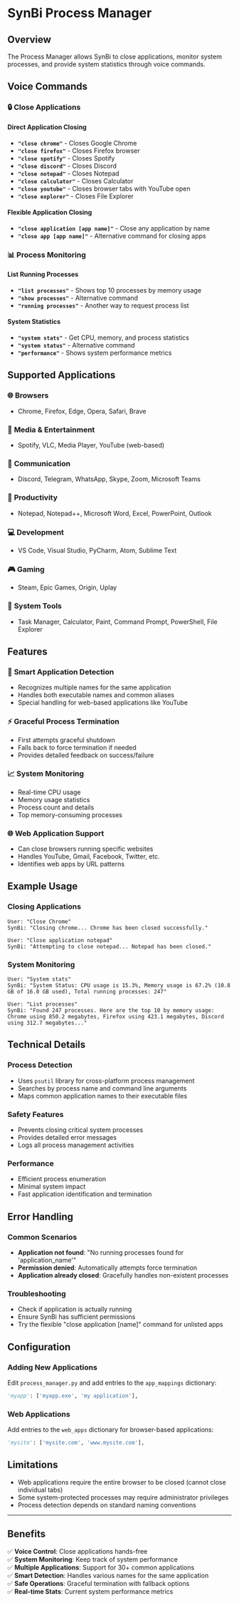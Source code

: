 # SynBi Process Manager

## Overview
The Process Manager allows SynBi to close applications, monitor system processes, and provide system statistics through voice commands.

## Voice Commands

### 🔒 **Close Applications**

#### Direct Application Closing
- **`"close chrome"`** - Closes Google Chrome
- **`"close firefox"`** - Closes Firefox browser
- **`"close spotify"`** - Closes Spotify
- **`"close discord"`** - Closes Discord
- **`"close notepad"`** - Closes Notepad
- **`"close calculator"`** - Closes Calculator
- **`"close youtube"`** - Closes browser tabs with YouTube open
- **`"close explorer"`** - Closes File Explorer

#### Flexible Application Closing
- **`"close application [app name]"`** - Close any application by name
- **`"close app [app name]"`** - Alternative command for closing apps

### 📊 **Process Monitoring**

#### List Running Processes
- **`"list processes"`** - Shows top 10 processes by memory usage
- **`"show processes"`** - Alternative command
- **`"running processes"`** - Another way to request process list

#### System Statistics  
- **`"system stats"`** - Get CPU, memory, and process statistics
- **`"system status"`** - Alternative command
- **`"performance"`** - Shows system performance metrics

## Supported Applications

### 🌐 **Browsers**
- Chrome, Firefox, Edge, Opera, Safari, Brave

### 🎵 **Media & Entertainment**
- Spotify, VLC, Media Player, YouTube (web-based)

### 💬 **Communication**
- Discord, Telegram, WhatsApp, Skype, Zoom, Microsoft Teams

### 📝 **Productivity**
- Notepad, Notepad++, Microsoft Word, Excel, PowerPoint, Outlook

### 💻 **Development**
- VS Code, Visual Studio, PyCharm, Atom, Sublime Text

### 🎮 **Gaming**
- Steam, Epic Games, Origin, Uplay

### 🔧 **System Tools**
- Task Manager, Calculator, Paint, Command Prompt, PowerShell, File Explorer

## Features

### 🎯 **Smart Application Detection**
- Recognizes multiple names for the same application
- Handles both executable names and common aliases
- Special handling for web-based applications like YouTube

### ⚡ **Graceful Process Termination**
- First attempts graceful shutdown
- Falls back to force termination if needed
- Provides detailed feedback on success/failure

### 📈 **System Monitoring**
- Real-time CPU usage
- Memory usage statistics
- Process count and details
- Top memory-consuming processes

### 🌐 **Web Application Support**
- Can close browsers running specific websites
- Handles YouTube, Gmail, Facebook, Twitter, etc.
- Identifies web apps by URL patterns

## Example Usage

### Closing Applications
```
User: "Close Chrome"
SynBi: "Closing chrome... Chrome has been closed successfully."

User: "Close application notepad"
SynBi: "Attempting to close notepad... Notepad has been closed."
```

### System Monitoring
```
User: "System stats"
SynBi: "System Status: CPU usage is 15.3%, Memory usage is 67.2% (10.8 GB of 16.0 GB used), Total running processes: 247"

User: "List processes"
SynBi: "Found 247 processes. Here are the top 10 by memory usage: Chrome using 850.2 megabytes, Firefox using 423.1 megabytes, Discord using 312.7 megabytes..."
```

## Technical Details

### Process Detection
- Uses `psutil` library for cross-platform process management
- Searches by process name and command line arguments
- Maps common application names to their executable files

### Safety Features
- Prevents closing critical system processes
- Provides detailed error messages
- Logs all process management activities

### Performance
- Efficient process enumeration
- Minimal system impact
- Fast application identification and termination

## Error Handling

### Common Scenarios
- **Application not found**: "No running processes found for 'application_name'"
- **Permission denied**: Automatically attempts force termination
- **Application already closed**: Gracefully handles non-existent processes

### Troubleshooting
- Check if application is actually running
- Ensure SynBi has sufficient permissions
- Try the flexible "close application [name]" command for unlisted apps

## Configuration

### Adding New Applications
Edit `process_manager.py` and add entries to the `app_mappings` dictionary:

```python
'myapp': ['myapp.exe', 'my application'],
```

### Web Applications
Add entries to the `web_apps` dictionary for browser-based applications:

```python
'mysite': ['mysite.com', 'www.mysite.com'],
```

## Limitations

- Web applications require the entire browser to be closed (cannot close individual tabs)
- Some system-protected processes may require administrator privileges
- Process detection depends on standard naming conventions

---

## Benefits

✅ **Voice Control**: Close applications hands-free  
✅ **System Monitoring**: Keep track of system performance  
✅ **Multiple Applications**: Support for 30+ common applications  
✅ **Smart Detection**: Handles various names for the same application  
✅ **Safe Operations**: Graceful termination with fallback options  
✅ **Real-time Stats**: Current system performance metrics